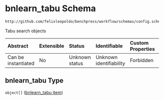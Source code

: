 # bnlearn_tabu Schema

```txt
http://github.com/felixleopoldo/benchpress/workflow/schemas/config.schema.json#/properties/resources/properties/structure_learning_algorithms/properties/bnlearn_tabu
```

Tabu search objects

| Abstract            | Extensible | Status         | Identifiable            | Custom Properties | Additional Properties | Access Restrictions | Defined In                                                       |
| :------------------ | :--------- | :------------- | :---------------------- | :---------------- | :-------------------- | :------------------ | :--------------------------------------------------------------- |
| Can be instantiated | No         | Unknown status | Unknown identifiability | Forbidden         | Allowed               | none                | [config.schema.json*](config.schema.json "open original schema") |

## bnlearn_tabu Type

`object[]` ([bnlearn_tabu item](config-definitions-bnlearn_tabu-item.md))
